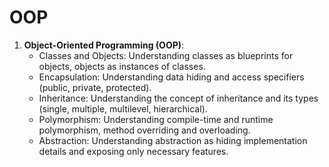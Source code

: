 # OOP

1. **Object-Oriented Programming (OOP)**:
   - Classes and Objects: Understanding classes as blueprints for objects, objects as instances of classes.
   - Encapsulation: Understanding data hiding and access specifiers (public, private, protected).
   - Inheritance: Understanding the concept of inheritance and its types (single, multiple, multilevel, hierarchical).
   - Polymorphism: Understanding compile-time and runtime polymorphism, method overriding and overloading.
   - Abstraction: Understanding abstraction as hiding implementation details and exposing only necessary features.

